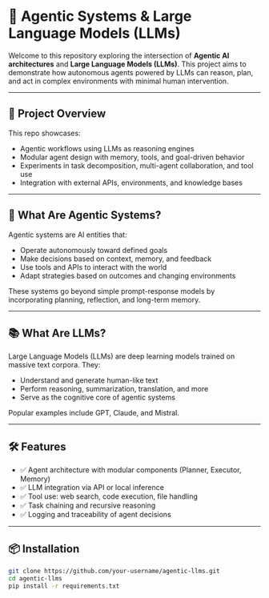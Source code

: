 # 🤖 Agentic Systems & Large Language Models (LLMs)

Welcome to this repository exploring the intersection of **Agentic AI architectures** and **Large Language Models (LLMs)**. This project aims to demonstrate how autonomous agents powered by LLMs can reason, plan, and act in complex environments with minimal human intervention.

---

## 🚀 Project Overview

This repo showcases:
- Agentic workflows using LLMs as reasoning engines
- Modular agent design with memory, tools, and goal-driven behavior
- Experiments in task decomposition, multi-agent collaboration, and tool use
- Integration with external APIs, environments, and knowledge bases

---

## 🧠 What Are Agentic Systems?

Agentic systems are AI entities that:
- Operate autonomously toward defined goals
- Make decisions based on context, memory, and feedback
- Use tools and APIs to interact with the world
- Adapt strategies based on outcomes and changing environments

These systems go beyond simple prompt-response models by incorporating planning, reflection, and long-term memory.

---

## 📚 What Are LLMs?

Large Language Models (LLMs) are deep learning models trained on massive text corpora. They:
- Understand and generate human-like text
- Perform reasoning, summarization, translation, and more
- Serve as the cognitive core of agentic systems

Popular examples include GPT, Claude, and Mistral.

---

## 🛠️ Features

- ✅ Agent architecture with modular components (Planner, Executor, Memory)
- ✅ LLM integration via API or local inference
- ✅ Tool use: web search, code execution, file handling
- ✅ Task chaining and recursive reasoning
- ✅ Logging and traceability of agent decisions

---

## 📦 Installation

```bash
git clone https://github.com/your-username/agentic-llms.git
cd agentic-llms
pip install -r requirements.txt
